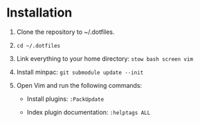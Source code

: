 # Installation

1. Clone the repository to ~/.dotfiles.

2. `cd ~/.dotfiles`

3. Link everything to your home directory: `stow bash screen vim`

4. Install minpac: `git submodule update --init`

5. Open Vim and run the following commands:

    - Install plugins: `:PackUpdate`

    - Index plugin documentation: `:helptags ALL`

